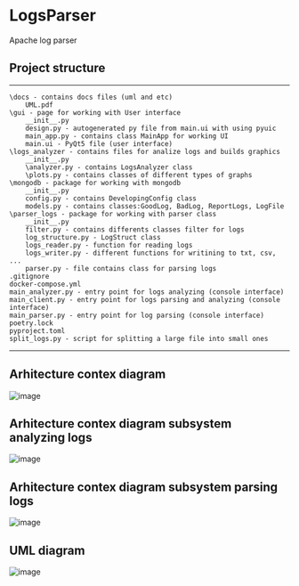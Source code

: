 # LogsParser
Apache log parser

## Project structure

***
```
\docs - contains docs files (uml and etc)
    UML.pdf
\gui - page for working with User interface
    __init__.py
    design.py - autogenerated py file from main.ui with using pyuic
    main_app.py - contains class MainApp for working UI
    main.ui - PyQt5 file (user interface)
\logs_analyzer - contains files for analize logs and builds graphics
    __init__.py
    \analyzer.py - contains LogsAnalyzer class
    \plots.py - contains classes of different types of graphs
\mongodb - package for working with mongodb
    __init__.py
    config.py - contains DevelopingConfig class
    models.py - contains classes:GoodLog, BadLog, ReportLogs, LogFile
\parser_logs - package for working with parser class
    __init__.py
    filter.py - contains differents classes filter for logs
    log_structure.py - LogStruct class
    logs_reader.py - function for reading logs
    logs_writer.py - different functions for writining to txt, csv, ...
    parser.py - file contains class for parsing logs
.gitignore
docker-compose.yml
main_analyzer.py - entry point for logs analyzing (console interface)
main_client.py - entry point for logs parsing and analyzing (console interface)
main_parser.py - entry point for log parsing (console interface)
poetry.lock
pyproject.toml
split_logs.py - script for splitting a large file into small ones
```
***
## Arhitecture contex diagram

![image](https://user-images.githubusercontent.com/25473820/138543868-2eca1741-7ae4-47ba-bd86-05437461cb20.png)

## Arhitecture contex diagram subsystem analyzing logs

![image](https://user-images.githubusercontent.com/25473820/138544040-7a3b44d3-ab84-49d1-a2ca-c6c97add5184.png)

## Arhitecture contex diagram subsystem parsing logs

![image](https://user-images.githubusercontent.com/25473820/138544117-9b6c7e76-af6e-443a-a1ab-a08eec31b344.png)

## UML diagram

![image](https://user-images.githubusercontent.com/25473820/138544987-9a0e92aa-5bf8-4589-bdab-12bbd741b155.png)

